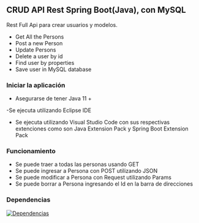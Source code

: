 ## CRUD API Rest Spring Boot(Java), con MySQL

Rest Full Api para crear usuarios y modelos.

- Get All the Persons
- Post a new Person
- Update Persons
- Delete a user by id
- Find user by properties
- Save user in MySQL database




### Iniciar la aplicación

- Asegurarse de tener Java 11 +

-Se ejecuta utilizando Eclipse IDE

- Se ejecuta utilizando Visual Studio Code con sus respectivas extenciones como son Java Extension Pack y Spring Boot Extension Pack

### Funcionamiento

- Se puede traer a todas las personas usando GET
- Se puede ingresar a Persona con POST utilizando JSON
- Se puede modificar a Persona con Request utilizando Params
- Se puede borrar a Persona ingresando el Id en la barra de direcciones

### Dependencias

[![Dependencias](https://i.ibb.co/L652StT/M8SB-61.png "Dependencias")](https://i.ibb.co/L652StT/M8SB-61.png "Dependencias")
